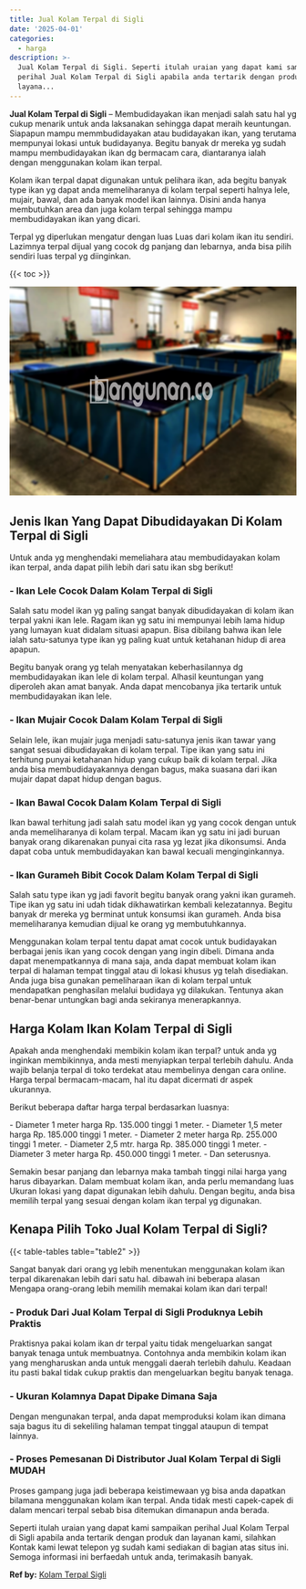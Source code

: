 ```yaml
---
title: Jual Kolam Terpal di Sigli
date: '2025-04-01'
categories:
  - harga
description: >-
  Jual Kolam Terpal di Sigli. Seperti itulah uraian yang dapat kami sampaikan
  perihal Jual Kolam Terpal di Sigli apabila anda tertarik dengan produk dan
  layana...
---
```


**Jual Kolam Terpal di Sigli** – Membudidayakan ikan menjadi salah satu hal yg cukup menarik untuk anda laksanakan sehingga dapat meraih keuntungan. Siapapun mampu memmbudidayakan atau budidayakan ikan, yang terutama mempunyai lokasi untuk budidayanya. Begitu banyak dr mereka yg sudah mampu membudidayakan ikan dg bermacam cara, diantaranya ialah dengan menggunakan kolam ikan terpal.

Kolam ikan terpal dapat digunakan untuk pelihara ikan, ada begitu banyak type ikan yg dapat anda memeliharanya di kolam terpal seperti halnya lele, mujair, bawal, dan ada banyak model ikan lainnya. Disini anda hanya membutuhkan area dan juga kolam terpal sehingga mampu membudidayakan ikan yang dicari.

Terpal yg diperlukan mengatur dengan luas Luas dari kolam ikan itu sendiri. Lazimnya terpal dijual yang cocok dg panjang dan lebarnya, anda bisa pilih sendiri luas terpal yg diinginkan.

{{< toc >}}

![Jual Kolam Terpal di Sigli](/images/jual-kolam-terpal-20.png)

## Jenis Ikan Yang Dapat Dibudidayakan Di Kolam Terpal di Sigli

Untuk anda yg menghendaki memeliahara atau membudidayakan kolam ikan terpal, anda dapat pilih lebih dari satu ikan sbg berikut!

### \- Ikan Lele Cocok Dalam Kolam Terpal di Sigli

Salah satu model ikan yg paling sangat banyak dibudidayakan di kolam ikan terpal yakni ikan lele. Ragam ikan yg satu ini mempunyai lebih lama hidup yang lumayan kuat didalam situasi apapun. Bisa dibilang bahwa ikan lele ialah satu-satunya type ikan yg paling kuat untuk ketahanan hidup di area apapun.

Begitu banyak orang yg telah menyatakan keberhasilannya dg membudidayakan ikan lele di kolam terpal. Alhasil keuntungan yang diperoleh akan amat banyak. Anda dapat mencobanya jika tertarik untuk membudidayakan ikan lele.

### \- Ikan Mujair Cocok Dalam Kolam Terpal di Sigli

Selain lele, ikan mujair juga menjadi satu-satunya jenis ikan tawar yang sangat sesuai dibudidayakan di kolam terpal. Tipe ikan yang satu ini terhitung punyai ketahanan hidup yang cukup baik di kolam terpal. Jika anda bisa membudidayakannya dengan bagus, maka suasana dari ikan mujair dapat dapat hidup dengan bagus.

### \- Ikan Bawal Cocok Dalam Kolam Terpal di Sigli

Ikan bawal terhitung jadi salah satu model ikan yg yang cocok dengan untuk anda memeliharanya di kolam terpal. Macam ikan yg satu ini jadi buruan banyak orang dikarenakan punyai cita rasa yg lezat jika dikonsumsi. Anda dapat coba untuk membudidayakan kan bawal kecuali menginginkannya.

### \- Ikan Gurameh Bibit Cocok Dalam Kolam Terpal di Sigli

Salah satu type ikan yg jadi favorit begitu banyak orang yakni ikan gurameh. Tipe ikan yg satu ini udah tidak dikhawatirkan kembali kelezatannya. Begitu banyak dr mereka yg berminat untuk konsumsi ikan gurameh. Anda bisa memeliharanya kemudian dijual ke orang yg membutuhkannya.

Menggunakan kolam terpal tentu dapat amat cocok untuk budidayakan berbagai jenis ikan yang cocok dengan yang ingin dibeli. Dimana anda dapat menempatkannya di mana saja, anda dapat membuat kolam ikan terpal di halaman tempat tinggal atau di lokasi khusus yg telah disediakan. Anda juga bisa gunakan pemeliharaan ikan di kolam terpal untuk mendapatkan penghasilan melalui budidaya yg dilakukan. Tentunya akan benar-benar untungkan bagi anda sekiranya menerapkannya.

## Harga Kolam Ikan Kolam Terpal di Sigli

Apakah anda menghendaki membikin kolam ikan terpal? untuk anda yg inginkan membikinnya, anda mesti menyiapkan terpal terlebih dahulu. Anda wajib belanja terpal di toko terdekat atau membelinya dengan cara online. Harga terpal bermacam-macam, hal itu dapat dicermati dr aspek ukurannya.

Berikut beberapa daftar harga terpal berdasarkan luasnya:

\- Diameter 1 meter harga Rp. 135.000 tinggi 1 meter. - Diameter 1,5 meter harga Rp. 185.000 tinggi 1 meter. - Diameter 2 meter harga Rp. 255.000 tinggi 1 meter. - Diameter 2,5 mtr. harga Rp. 385.000 tinggi 1 meter. - Diameter 3 meter harga Rp. 450.000 tinggi 1 meter. - Dan seterusnya.

Semakin besar panjang dan lebarnya maka tambah tinggi nilai harga yang harus dibayarkan. Dalam membuat kolam ikan, anda perlu memandang luas Ukuran lokasi yang dapat digunakan lebih dahulu. Dengan begitu, anda bisa memilih terpal yang sesuai dengan kolam ikan terpal yg digunakan.

## Kenapa Pilih Toko Jual Kolam Terpal di Sigli?

{{< table-tables table="table2" >}}

Sangat banyak dari orang yg lebih menentukan menggunakan kolam ikan terpal dikarenakan lebih dari satu hal. dibawah ini beberapa alasan Mengapa orang-orang lebih memilih memakai kolam ikan dari terpal!

### \- Produk Dari Jual Kolam Terpal di Sigli Produknya Lebih Praktis

Praktisnya pakai kolam ikan dr terpal yaitu tidak mengeluarkan sangat banyak tenaga untuk membuatnya. Contohnya anda membikin kolam ikan yang mengharuskan anda untuk menggali daerah terlebih dahulu. Keadaan itu pasti bakal tidak cukup praktis dan mengeluarkan begitu banyak tenaga.

### \- Ukuran Kolamnya Dapat Dipake Dimana Saja

Dengan mengunakan terpal, anda dapat memproduksi kolam ikan dimana saja bagus itu di sekeliling halaman tempat tinggal ataupun di tempat lainnya.

### \- Proses Pemesanan Di Distributor Jual Kolam Terpal di Sigli MUDAH

Proses gampang juga jadi beberapa keistimewaan yg bisa anda dapatkan bilamana menggunakan kolam ikan terpal. Anda tidak mesti capek-capek di dalam mencari terpal sebab bisa ditemukan dimanapun anda berada.

Seperti itulah uraian yang dapat kami sampaikan perihal Jual Kolam Terpal di Sigli apabila anda tertarik dengan produk dan layanan kami, silahkan Kontak kami lewat telepon yg sudah kami sediakan di bagian atas situs ini. Semoga informasi ini berfaedah untuk anda, terimakasih banyak.

**Ref by:** [Kolam Terpal Sigli](https://id.wikipedia.org/wiki/Kolam)

